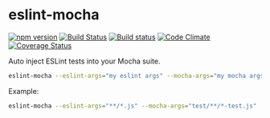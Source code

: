# eslint-mocha
[![npm version](https://badge.fury.io/js/eslint-mocha.svg)](https://badge.fury.io/js/eslint-mocha)
[![Build Status](https://travis-ci.org/kellyselden/eslint-mocha.svg?branch=master)](https://travis-ci.org/kellyselden/eslint-mocha)
[![Build status](https://ci.appveyor.com/api/projects/status/urui3cpj6ydgo8fy?svg=true)](https://ci.appveyor.com/project/kellyselden/eslint-mocha)
[![Code Climate](https://codeclimate.com/github/kellyselden/eslint-mocha/badges/gpa.svg)](https://codeclimate.com/github/kellyselden/eslint-mocha)
[![Coverage Status](https://coveralls.io/repos/kellyselden/eslint-mocha/badge.svg?branch=master&service=github)](https://coveralls.io/github/kellyselden/eslint-mocha?branch=master)

Auto inject ESLint tests into your Mocha suite.

```sh
eslint-mocha --eslint-args="my eslint args" --mocha-args="my mocha args"
```

Example:

```sh
eslint-mocha --eslint-args="**/*.js" --mocha-args="test/**/*-test.js"
```
